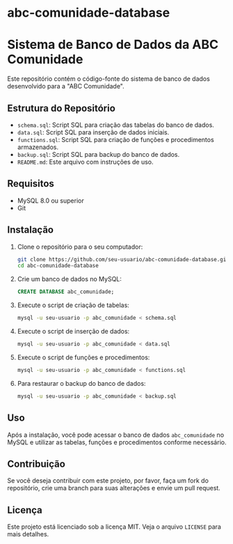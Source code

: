# abc-comunidade-database
# Sistema de Banco de Dados da ABC Comunidade

Este repositório contém o código-fonte do sistema de banco de dados desenvolvido para a "ABC Comunidade".

## Estrutura do Repositório

- `schema.sql`: Script SQL para criação das tabelas do banco de dados.
- `data.sql`: Script SQL para inserção de dados iniciais.
- `functions.sql`: Script SQL para criação de funções e procedimentos armazenados.
- `backup.sql`: Script SQL para backup do banco de dados.
- `README.md`: Este arquivo com instruções de uso.

## Requisitos

- MySQL 8.0 ou superior
- Git

## Instalação

1. Clone o repositório para o seu computador:

    ```bash
    git clone https://github.com/seu-usuario/abc-comunidade-database.git
    cd abc-comunidade-database
    ```

2. Crie um banco de dados no MySQL:

    ```sql
    CREATE DATABASE abc_comunidade;
    ```

3. Execute o script de criação de tabelas:

    ```bash
    mysql -u seu-usuario -p abc_comunidade < schema.sql
    ```

4. Execute o script de inserção de dados:

    ```bash
    mysql -u seu-usuario -p abc_comunidade < data.sql
    ```

5. Execute o script de funções e procedimentos:

    ```bash
    mysql -u seu-usuario -p abc_comunidade < functions.sql
    ```

6. Para restaurar o backup do banco de dados:

    ```bash
    mysql -u seu-usuario -p abc_comunidade < backup.sql
    ```

## Uso

Após a instalação, você pode acessar o banco de dados `abc_comunidade` no MySQL e utilizar as tabelas, funções e procedimentos conforme necessário.

## Contribuição

Se você deseja contribuir com este projeto, por favor, faça um fork do repositório, crie uma branch para suas alterações e envie um pull request.

## Licença

Este projeto está licenciado sob a licença MIT. Veja o arquivo `LICENSE` para mais detalhes.
